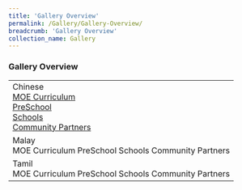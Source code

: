 ```yaml
---
title: 'Gallery Overview'
permalink: /Gallery/Gallery-Overview/
breadcrumb: 'Gallery Overview'
collection_name: Gallery
---
```

###  	Gallery Overview

<html>
<head>
<style></style>
</head>
<body>
 <table>
 <tr>
 <td>
 Chinese
 <div>
 <a href="#"><div  class="btnClass">MOE Curriculum</div></a>
  <a href="#"><div class="btnClass">PreSchool</div></a>
  <a href="#"><div  class="btnClass">Schools</div></a>
  <a href="#"><div class="btnClass">Community Partners</div></a>
 </div>
 </td>
 
 </tr>
 
 <tr>
 <td>
 Malay
 <div>
 <a href="#"><div style="display:inline-block;" class="btnClass">MOE Curriculum</div></a>
  <a href="#"><div style="display:inline-block;" class="btnClass">PreSchool</div></a>
  <a href="#"><div style="display:inline-block;" class="btnClass">Schools</div></a>
  <a href="#"><div style="display:inline-block;" class="btnClass">Community Partners</div></a>
 </div>
 </td>
 </tr>
 <tr>
 <td>
 Tamil
 <div>
 <a href="#"><div style="display:inline-block;" class="btnClass">MOE Curriculum</div></a>
  <a href="#"><div style="display:inline-block;" class="btnClass">PreSchool</div></a>
  <a href="#"><div style="display:inline-block;" class="btnClass">Schools</div></a>
  <a href="#"><div style="display:inline-block;" class="btnClass">Community Partners</div></a>
 </div>
 </td>
 </tr>
</table>
</body>
 
